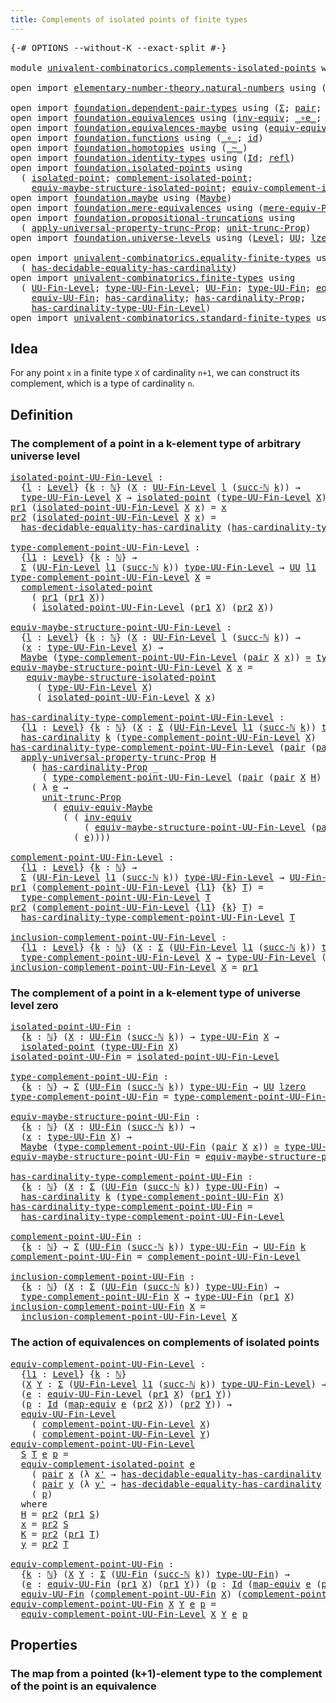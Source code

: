 ```yaml
---
title: Complements of isolated points of finite types
---
```


<pre class="Agda"><a id="72" class="Symbol">{-#</a> <a id="76" class="Keyword">OPTIONS</a> <a id="84" class="Pragma">--without-K</a> <a id="96" class="Pragma">--exact-split</a> <a id="110" class="Symbol">#-}</a>

<a id="115" class="Keyword">module</a> <a id="122" href="univalent-combinatorics.complements-isolated-points.html" class="Module">univalent-combinatorics.complements-isolated-points</a> <a id="174" class="Keyword">where</a>

<a id="181" class="Keyword">open</a> <a id="186" class="Keyword">import</a> <a id="193" href="elementary-number-theory.natural-numbers.html" class="Module">elementary-number-theory.natural-numbers</a> <a id="234" class="Keyword">using</a> <a id="240" class="Symbol">(</a><a id="241" href="elementary-number-theory.natural-numbers.html#1458" class="Datatype">ℕ</a><a id="242" class="Symbol">;</a> <a id="244" href="elementary-number-theory.natural-numbers.html#1479" class="InductiveConstructor">zero-ℕ</a><a id="250" class="Symbol">;</a> <a id="252" href="elementary-number-theory.natural-numbers.html#1492" class="InductiveConstructor">succ-ℕ</a><a id="258" class="Symbol">)</a>

<a id="261" class="Keyword">open</a> <a id="266" class="Keyword">import</a> <a id="273" href="foundation.dependent-pair-types.html" class="Module">foundation.dependent-pair-types</a> <a id="305" class="Keyword">using</a> <a id="311" class="Symbol">(</a><a id="312" href="foundation-core.dependent-pair-types.html#515" class="Record">Σ</a><a id="313" class="Symbol">;</a> <a id="315" href="foundation-core.dependent-pair-types.html#588" class="InductiveConstructor">pair</a><a id="319" class="Symbol">;</a> <a id="321" href="foundation-core.dependent-pair-types.html#605" class="Field">pr1</a><a id="324" class="Symbol">;</a> <a id="326" href="foundation-core.dependent-pair-types.html#617" class="Field">pr2</a><a id="329" class="Symbol">)</a>
<a id="331" class="Keyword">open</a> <a id="336" class="Keyword">import</a> <a id="343" href="foundation.equivalences.html" class="Module">foundation.equivalences</a> <a id="367" class="Keyword">using</a> <a id="373" class="Symbol">(</a><a id="374" href="foundation-core.equivalences.html#5721" class="Function">inv-equiv</a><a id="383" class="Symbol">;</a> <a id="385" href="foundation-core.equivalences.html#7869" class="Function Operator">_∘e_</a><a id="389" class="Symbol">;</a> <a id="391" href="foundation-core.equivalences.html#1621" class="Function Operator">_≃_</a><a id="394" class="Symbol">;</a> <a id="396" href="foundation-core.equivalences.html#1821" class="Function">map-equiv</a><a id="405" class="Symbol">)</a>
<a id="407" class="Keyword">open</a> <a id="412" class="Keyword">import</a> <a id="419" href="foundation.equivalences-maybe.html" class="Module">foundation.equivalences-maybe</a> <a id="449" class="Keyword">using</a> <a id="455" class="Symbol">(</a><a id="456" href="foundation.equivalences-maybe.html#15463" class="Function">equiv-equiv-Maybe</a><a id="473" class="Symbol">)</a>
<a id="475" class="Keyword">open</a> <a id="480" class="Keyword">import</a> <a id="487" href="foundation.functions.html" class="Module">foundation.functions</a> <a id="508" class="Keyword">using</a> <a id="514" class="Symbol">(</a><a id="515" href="foundation-core.functions.html#420" class="Function Operator">_∘_</a><a id="518" class="Symbol">;</a> <a id="520" href="foundation-core.functions.html#322" class="Function">id</a><a id="522" class="Symbol">)</a>
<a id="524" class="Keyword">open</a> <a id="529" class="Keyword">import</a> <a id="536" href="foundation.homotopies.html" class="Module">foundation.homotopies</a> <a id="558" class="Keyword">using</a> <a id="564" class="Symbol">(</a><a id="565" href="foundation-core.homotopies.html#627" class="Function Operator">_~_</a><a id="568" class="Symbol">)</a>
<a id="570" class="Keyword">open</a> <a id="575" class="Keyword">import</a> <a id="582" href="foundation.identity-types.html" class="Module">foundation.identity-types</a> <a id="608" class="Keyword">using</a> <a id="614" class="Symbol">(</a><a id="615" href="foundation-core.identity-types.html#1767" class="Datatype">Id</a><a id="617" class="Symbol">;</a> <a id="619" href="foundation-core.identity-types.html#1820" class="InductiveConstructor">refl</a><a id="623" class="Symbol">)</a>
<a id="625" class="Keyword">open</a> <a id="630" class="Keyword">import</a> <a id="637" href="foundation.isolated-points.html" class="Module">foundation.isolated-points</a> <a id="664" class="Keyword">using</a>
  <a id="672" class="Symbol">(</a> <a id="674" href="foundation.isolated-points.html#2337" class="Function">isolated-point</a><a id="688" class="Symbol">;</a> <a id="690" href="foundation.isolated-points.html#2473" class="Function">complement-isolated-point</a><a id="715" class="Symbol">;</a>
    <a id="721" href="foundation.isolated-points.html#11456" class="Function">equiv-maybe-structure-isolated-point</a><a id="757" class="Symbol">;</a> <a id="759" href="foundation.isolated-points.html#11989" class="Function">equiv-complement-isolated-point</a><a id="790" class="Symbol">)</a>
<a id="792" class="Keyword">open</a> <a id="797" class="Keyword">import</a> <a id="804" href="foundation.maybe.html" class="Module">foundation.maybe</a> <a id="821" class="Keyword">using</a> <a id="827" class="Symbol">(</a><a id="828" href="foundation.maybe.html#1463" class="Function">Maybe</a><a id="833" class="Symbol">)</a>
<a id="835" class="Keyword">open</a> <a id="840" class="Keyword">import</a> <a id="847" href="foundation.mere-equivalences.html" class="Module">foundation.mere-equivalences</a> <a id="876" class="Keyword">using</a> <a id="882" class="Symbol">(</a><a id="883" href="foundation.mere-equivalences.html#1301" class="Function">mere-equiv-Prop</a><a id="898" class="Symbol">)</a>
<a id="900" class="Keyword">open</a> <a id="905" class="Keyword">import</a> <a id="912" href="foundation.propositional-truncations.html" class="Module">foundation.propositional-truncations</a> <a id="949" class="Keyword">using</a>
  <a id="957" class="Symbol">(</a> <a id="959" href="foundation.propositional-truncations.html#5611" class="Function">apply-universal-property-trunc-Prop</a><a id="994" class="Symbol">;</a> <a id="996" href="foundation.propositional-truncations.html#2132" class="Function">unit-trunc-Prop</a><a id="1011" class="Symbol">)</a>
<a id="1013" class="Keyword">open</a> <a id="1018" class="Keyword">import</a> <a id="1025" href="foundation.universe-levels.html" class="Module">foundation.universe-levels</a> <a id="1052" class="Keyword">using</a> <a id="1058" class="Symbol">(</a><a id="1059" href="Agda.Primitive.html#597" class="Postulate">Level</a><a id="1064" class="Symbol">;</a> <a id="1066" href="foundation-core.universe-levels.html#235" class="Primitive">UU</a><a id="1068" class="Symbol">;</a> <a id="1070" href="Agda.Primitive.html#764" class="Primitive">lzero</a><a id="1075" class="Symbol">)</a>

<a id="1078" class="Keyword">open</a> <a id="1083" class="Keyword">import</a> <a id="1090" href="univalent-combinatorics.equality-finite-types.html" class="Module">univalent-combinatorics.equality-finite-types</a> <a id="1136" class="Keyword">using</a>
  <a id="1144" class="Symbol">(</a> <a id="1146" href="univalent-combinatorics.equality-finite-types.html#2901" class="Function">has-decidable-equality-has-cardinality</a><a id="1184" class="Symbol">)</a>
<a id="1186" class="Keyword">open</a> <a id="1191" class="Keyword">import</a> <a id="1198" href="univalent-combinatorics.finite-types.html" class="Module">univalent-combinatorics.finite-types</a> <a id="1235" class="Keyword">using</a>
  <a id="1243" class="Symbol">(</a> <a id="1245" href="univalent-combinatorics.finite-types.html#5149" class="Function">UU-Fin-Level</a><a id="1257" class="Symbol">;</a> <a id="1259" href="univalent-combinatorics.finite-types.html#5244" class="Function">type-UU-Fin-Level</a><a id="1276" class="Symbol">;</a> <a id="1278" href="univalent-combinatorics.finite-types.html#5610" class="Function">UU-Fin</a><a id="1284" class="Symbol">;</a> <a id="1286" href="univalent-combinatorics.finite-types.html#5672" class="Function">type-UU-Fin</a><a id="1297" class="Symbol">;</a> <a id="1299" href="univalent-combinatorics.finite-types.html#19931" class="Function">equiv-UU-Fin-Level</a><a id="1317" class="Symbol">;</a>
    <a id="1323" href="univalent-combinatorics.finite-types.html#21373" class="Function">equiv-UU-Fin</a><a id="1335" class="Symbol">;</a> <a id="1337" href="univalent-combinatorics.finite-types.html#4972" class="Function">has-cardinality</a><a id="1352" class="Symbol">;</a> <a id="1354" href="univalent-combinatorics.finite-types.html#4858" class="Function">has-cardinality-Prop</a><a id="1374" class="Symbol">;</a>
    <a id="1380" href="univalent-combinatorics.finite-types.html#5350" class="Function">has-cardinality-type-UU-Fin-Level</a><a id="1413" class="Symbol">)</a>
<a id="1415" class="Keyword">open</a> <a id="1420" class="Keyword">import</a> <a id="1427" href="univalent-combinatorics.standard-finite-types.html" class="Module">univalent-combinatorics.standard-finite-types</a> <a id="1473" class="Keyword">using</a> <a id="1479" class="Symbol">(</a><a id="1480" href="univalent-combinatorics.standard-finite-types.html#2149" class="Function">Fin</a><a id="1483" class="Symbol">)</a>
</pre>
## Idea

For any point `x` in a finite type `X` of cardinality `n+1`, we can construct its complement, which is a type of cardinality `n`.

## Definition

### The complement of a point in a k-element type of arbitrary universe level

<pre class="Agda"><a id="isolated-point-UU-Fin-Level"></a><a id="1732" href="univalent-combinatorics.complements-isolated-points.html#1732" class="Function">isolated-point-UU-Fin-Level</a> <a id="1760" class="Symbol">:</a>
  <a id="1764" class="Symbol">{</a><a id="1765" href="univalent-combinatorics.complements-isolated-points.html#1765" class="Bound">l</a> <a id="1767" class="Symbol">:</a> <a id="1769" href="Agda.Primitive.html#597" class="Postulate">Level</a><a id="1774" class="Symbol">}</a> <a id="1776" class="Symbol">{</a><a id="1777" href="univalent-combinatorics.complements-isolated-points.html#1777" class="Bound">k</a> <a id="1779" class="Symbol">:</a> <a id="1781" href="elementary-number-theory.natural-numbers.html#1458" class="Datatype">ℕ</a><a id="1782" class="Symbol">}</a> <a id="1784" class="Symbol">(</a><a id="1785" href="univalent-combinatorics.complements-isolated-points.html#1785" class="Bound">X</a> <a id="1787" class="Symbol">:</a> <a id="1789" href="univalent-combinatorics.finite-types.html#5149" class="Function">UU-Fin-Level</a> <a id="1802" href="univalent-combinatorics.complements-isolated-points.html#1765" class="Bound">l</a> <a id="1804" class="Symbol">(</a><a id="1805" href="elementary-number-theory.natural-numbers.html#1492" class="InductiveConstructor">succ-ℕ</a> <a id="1812" href="univalent-combinatorics.complements-isolated-points.html#1777" class="Bound">k</a><a id="1813" class="Symbol">))</a> <a id="1816" class="Symbol">→</a>
  <a id="1820" href="univalent-combinatorics.finite-types.html#5244" class="Function">type-UU-Fin-Level</a> <a id="1838" href="univalent-combinatorics.complements-isolated-points.html#1785" class="Bound">X</a> <a id="1840" class="Symbol">→</a> <a id="1842" href="foundation.isolated-points.html#2337" class="Function">isolated-point</a> <a id="1857" class="Symbol">(</a><a id="1858" href="univalent-combinatorics.finite-types.html#5244" class="Function">type-UU-Fin-Level</a> <a id="1876" href="univalent-combinatorics.complements-isolated-points.html#1785" class="Bound">X</a><a id="1877" class="Symbol">)</a>
<a id="1879" href="foundation-core.dependent-pair-types.html#605" class="Field">pr1</a> <a id="1883" class="Symbol">(</a><a id="1884" href="univalent-combinatorics.complements-isolated-points.html#1732" class="Function">isolated-point-UU-Fin-Level</a> <a id="1912" href="univalent-combinatorics.complements-isolated-points.html#1912" class="Bound">X</a> <a id="1914" href="univalent-combinatorics.complements-isolated-points.html#1914" class="Bound">x</a><a id="1915" class="Symbol">)</a> <a id="1917" class="Symbol">=</a> <a id="1919" href="univalent-combinatorics.complements-isolated-points.html#1914" class="Bound">x</a>
<a id="1921" href="foundation-core.dependent-pair-types.html#617" class="Field">pr2</a> <a id="1925" class="Symbol">(</a><a id="1926" href="univalent-combinatorics.complements-isolated-points.html#1732" class="Function">isolated-point-UU-Fin-Level</a> <a id="1954" href="univalent-combinatorics.complements-isolated-points.html#1954" class="Bound">X</a> <a id="1956" href="univalent-combinatorics.complements-isolated-points.html#1956" class="Bound">x</a><a id="1957" class="Symbol">)</a> <a id="1959" class="Symbol">=</a>
  <a id="1963" href="univalent-combinatorics.equality-finite-types.html#2901" class="Function">has-decidable-equality-has-cardinality</a> <a id="2002" class="Symbol">(</a><a id="2003" href="univalent-combinatorics.finite-types.html#5350" class="Function">has-cardinality-type-UU-Fin-Level</a> <a id="2037" href="univalent-combinatorics.complements-isolated-points.html#1954" class="Bound">X</a><a id="2038" class="Symbol">)</a> <a id="2040" href="univalent-combinatorics.complements-isolated-points.html#1956" class="Bound">x</a>

<a id="type-complement-point-UU-Fin-Level"></a><a id="2043" href="univalent-combinatorics.complements-isolated-points.html#2043" class="Function">type-complement-point-UU-Fin-Level</a> <a id="2078" class="Symbol">:</a>
  <a id="2082" class="Symbol">{</a><a id="2083" href="univalent-combinatorics.complements-isolated-points.html#2083" class="Bound">l1</a> <a id="2086" class="Symbol">:</a> <a id="2088" href="Agda.Primitive.html#597" class="Postulate">Level</a><a id="2093" class="Symbol">}</a> <a id="2095" class="Symbol">{</a><a id="2096" href="univalent-combinatorics.complements-isolated-points.html#2096" class="Bound">k</a> <a id="2098" class="Symbol">:</a> <a id="2100" href="elementary-number-theory.natural-numbers.html#1458" class="Datatype">ℕ</a><a id="2101" class="Symbol">}</a> <a id="2103" class="Symbol">→</a>
  <a id="2107" href="foundation-core.dependent-pair-types.html#515" class="Record">Σ</a> <a id="2109" class="Symbol">(</a><a id="2110" href="univalent-combinatorics.finite-types.html#5149" class="Function">UU-Fin-Level</a> <a id="2123" href="univalent-combinatorics.complements-isolated-points.html#2083" class="Bound">l1</a> <a id="2126" class="Symbol">(</a><a id="2127" href="elementary-number-theory.natural-numbers.html#1492" class="InductiveConstructor">succ-ℕ</a> <a id="2134" href="univalent-combinatorics.complements-isolated-points.html#2096" class="Bound">k</a><a id="2135" class="Symbol">))</a> <a id="2138" href="univalent-combinatorics.finite-types.html#5244" class="Function">type-UU-Fin-Level</a> <a id="2156" class="Symbol">→</a> <a id="2158" href="foundation-core.universe-levels.html#235" class="Primitive">UU</a> <a id="2161" href="univalent-combinatorics.complements-isolated-points.html#2083" class="Bound">l1</a>
<a id="2164" href="univalent-combinatorics.complements-isolated-points.html#2043" class="Function">type-complement-point-UU-Fin-Level</a> <a id="2199" href="univalent-combinatorics.complements-isolated-points.html#2199" class="Bound">X</a> <a id="2201" class="Symbol">=</a>
  <a id="2205" href="foundation.isolated-points.html#2473" class="Function">complement-isolated-point</a>
    <a id="2235" class="Symbol">(</a> <a id="2237" href="foundation-core.dependent-pair-types.html#605" class="Field">pr1</a> <a id="2241" class="Symbol">(</a><a id="2242" href="foundation-core.dependent-pair-types.html#605" class="Field">pr1</a> <a id="2246" href="univalent-combinatorics.complements-isolated-points.html#2199" class="Bound">X</a><a id="2247" class="Symbol">))</a>
    <a id="2254" class="Symbol">(</a> <a id="2256" href="univalent-combinatorics.complements-isolated-points.html#1732" class="Function">isolated-point-UU-Fin-Level</a> <a id="2284" class="Symbol">(</a><a id="2285" href="foundation-core.dependent-pair-types.html#605" class="Field">pr1</a> <a id="2289" href="univalent-combinatorics.complements-isolated-points.html#2199" class="Bound">X</a><a id="2290" class="Symbol">)</a> <a id="2292" class="Symbol">(</a><a id="2293" href="foundation-core.dependent-pair-types.html#617" class="Field">pr2</a> <a id="2297" href="univalent-combinatorics.complements-isolated-points.html#2199" class="Bound">X</a><a id="2298" class="Symbol">))</a>

<a id="equiv-maybe-structure-point-UU-Fin-Level"></a><a id="2302" href="univalent-combinatorics.complements-isolated-points.html#2302" class="Function">equiv-maybe-structure-point-UU-Fin-Level</a> <a id="2343" class="Symbol">:</a>
  <a id="2347" class="Symbol">{</a><a id="2348" href="univalent-combinatorics.complements-isolated-points.html#2348" class="Bound">l</a> <a id="2350" class="Symbol">:</a> <a id="2352" href="Agda.Primitive.html#597" class="Postulate">Level</a><a id="2357" class="Symbol">}</a> <a id="2359" class="Symbol">{</a><a id="2360" href="univalent-combinatorics.complements-isolated-points.html#2360" class="Bound">k</a> <a id="2362" class="Symbol">:</a> <a id="2364" href="elementary-number-theory.natural-numbers.html#1458" class="Datatype">ℕ</a><a id="2365" class="Symbol">}</a> <a id="2367" class="Symbol">(</a><a id="2368" href="univalent-combinatorics.complements-isolated-points.html#2368" class="Bound">X</a> <a id="2370" class="Symbol">:</a> <a id="2372" href="univalent-combinatorics.finite-types.html#5149" class="Function">UU-Fin-Level</a> <a id="2385" href="univalent-combinatorics.complements-isolated-points.html#2348" class="Bound">l</a> <a id="2387" class="Symbol">(</a><a id="2388" href="elementary-number-theory.natural-numbers.html#1492" class="InductiveConstructor">succ-ℕ</a> <a id="2395" href="univalent-combinatorics.complements-isolated-points.html#2360" class="Bound">k</a><a id="2396" class="Symbol">))</a> <a id="2399" class="Symbol">→</a>
  <a id="2403" class="Symbol">(</a><a id="2404" href="univalent-combinatorics.complements-isolated-points.html#2404" class="Bound">x</a> <a id="2406" class="Symbol">:</a> <a id="2408" href="univalent-combinatorics.finite-types.html#5244" class="Function">type-UU-Fin-Level</a> <a id="2426" href="univalent-combinatorics.complements-isolated-points.html#2368" class="Bound">X</a><a id="2427" class="Symbol">)</a> <a id="2429" class="Symbol">→</a>
  <a id="2433" href="foundation.maybe.html#1463" class="Function">Maybe</a> <a id="2439" class="Symbol">(</a><a id="2440" href="univalent-combinatorics.complements-isolated-points.html#2043" class="Function">type-complement-point-UU-Fin-Level</a> <a id="2475" class="Symbol">(</a><a id="2476" href="foundation-core.dependent-pair-types.html#588" class="InductiveConstructor">pair</a> <a id="2481" href="univalent-combinatorics.complements-isolated-points.html#2368" class="Bound">X</a> <a id="2483" href="univalent-combinatorics.complements-isolated-points.html#2404" class="Bound">x</a><a id="2484" class="Symbol">))</a> <a id="2487" href="foundation-core.equivalences.html#1621" class="Function Operator">≃</a> <a id="2489" href="univalent-combinatorics.finite-types.html#5244" class="Function">type-UU-Fin-Level</a> <a id="2507" href="univalent-combinatorics.complements-isolated-points.html#2368" class="Bound">X</a>
<a id="2509" href="univalent-combinatorics.complements-isolated-points.html#2302" class="Function">equiv-maybe-structure-point-UU-Fin-Level</a> <a id="2550" href="univalent-combinatorics.complements-isolated-points.html#2550" class="Bound">X</a> <a id="2552" href="univalent-combinatorics.complements-isolated-points.html#2552" class="Bound">x</a> <a id="2554" class="Symbol">=</a>
   <a id="2559" href="foundation.isolated-points.html#11456" class="Function">equiv-maybe-structure-isolated-point</a>
     <a id="2601" class="Symbol">(</a> <a id="2603" href="univalent-combinatorics.finite-types.html#5244" class="Function">type-UU-Fin-Level</a> <a id="2621" href="univalent-combinatorics.complements-isolated-points.html#2550" class="Bound">X</a><a id="2622" class="Symbol">)</a>
     <a id="2629" class="Symbol">(</a> <a id="2631" href="univalent-combinatorics.complements-isolated-points.html#1732" class="Function">isolated-point-UU-Fin-Level</a> <a id="2659" href="univalent-combinatorics.complements-isolated-points.html#2550" class="Bound">X</a> <a id="2661" href="univalent-combinatorics.complements-isolated-points.html#2552" class="Bound">x</a><a id="2662" class="Symbol">)</a>

<a id="has-cardinality-type-complement-point-UU-Fin-Level"></a><a id="2665" href="univalent-combinatorics.complements-isolated-points.html#2665" class="Function">has-cardinality-type-complement-point-UU-Fin-Level</a> <a id="2716" class="Symbol">:</a>
  <a id="2720" class="Symbol">{</a><a id="2721" href="univalent-combinatorics.complements-isolated-points.html#2721" class="Bound">l1</a> <a id="2724" class="Symbol">:</a> <a id="2726" href="Agda.Primitive.html#597" class="Postulate">Level</a><a id="2731" class="Symbol">}</a> <a id="2733" class="Symbol">{</a><a id="2734" href="univalent-combinatorics.complements-isolated-points.html#2734" class="Bound">k</a> <a id="2736" class="Symbol">:</a> <a id="2738" href="elementary-number-theory.natural-numbers.html#1458" class="Datatype">ℕ</a><a id="2739" class="Symbol">}</a> <a id="2741" class="Symbol">(</a><a id="2742" href="univalent-combinatorics.complements-isolated-points.html#2742" class="Bound">X</a> <a id="2744" class="Symbol">:</a> <a id="2746" href="foundation-core.dependent-pair-types.html#515" class="Record">Σ</a> <a id="2748" class="Symbol">(</a><a id="2749" href="univalent-combinatorics.finite-types.html#5149" class="Function">UU-Fin-Level</a> <a id="2762" href="univalent-combinatorics.complements-isolated-points.html#2721" class="Bound">l1</a> <a id="2765" class="Symbol">(</a><a id="2766" href="elementary-number-theory.natural-numbers.html#1492" class="InductiveConstructor">succ-ℕ</a> <a id="2773" href="univalent-combinatorics.complements-isolated-points.html#2734" class="Bound">k</a><a id="2774" class="Symbol">))</a> <a id="2777" href="univalent-combinatorics.finite-types.html#5244" class="Function">type-UU-Fin-Level</a><a id="2794" class="Symbol">)</a> <a id="2796" class="Symbol">→</a>
  <a id="2800" href="univalent-combinatorics.finite-types.html#4972" class="Function">has-cardinality</a> <a id="2816" href="univalent-combinatorics.complements-isolated-points.html#2734" class="Bound">k</a> <a id="2818" class="Symbol">(</a><a id="2819" href="univalent-combinatorics.complements-isolated-points.html#2043" class="Function">type-complement-point-UU-Fin-Level</a> <a id="2854" href="univalent-combinatorics.complements-isolated-points.html#2742" class="Bound">X</a><a id="2855" class="Symbol">)</a>
<a id="2857" href="univalent-combinatorics.complements-isolated-points.html#2665" class="Function">has-cardinality-type-complement-point-UU-Fin-Level</a> <a id="2908" class="Symbol">(</a><a id="2909" href="foundation-core.dependent-pair-types.html#588" class="InductiveConstructor">pair</a> <a id="2914" class="Symbol">(</a><a id="2915" href="foundation-core.dependent-pair-types.html#588" class="InductiveConstructor">pair</a> <a id="2920" href="univalent-combinatorics.complements-isolated-points.html#2920" class="Bound">X</a> <a id="2922" href="univalent-combinatorics.complements-isolated-points.html#2922" class="Bound">H</a><a id="2923" class="Symbol">)</a> <a id="2925" href="univalent-combinatorics.complements-isolated-points.html#2925" class="Bound">x</a><a id="2926" class="Symbol">)</a> <a id="2928" class="Symbol">=</a>
  <a id="2932" href="foundation.propositional-truncations.html#5611" class="Function">apply-universal-property-trunc-Prop</a> <a id="2968" href="univalent-combinatorics.complements-isolated-points.html#2922" class="Bound">H</a>
    <a id="2974" class="Symbol">(</a> <a id="2976" href="univalent-combinatorics.finite-types.html#4858" class="Function">has-cardinality-Prop</a> <a id="2997" class="Symbol">_</a>
      <a id="3005" class="Symbol">(</a> <a id="3007" href="univalent-combinatorics.complements-isolated-points.html#2043" class="Function">type-complement-point-UU-Fin-Level</a> <a id="3042" class="Symbol">(</a><a id="3043" href="foundation-core.dependent-pair-types.html#588" class="InductiveConstructor">pair</a> <a id="3048" class="Symbol">(</a><a id="3049" href="foundation-core.dependent-pair-types.html#588" class="InductiveConstructor">pair</a> <a id="3054" href="univalent-combinatorics.complements-isolated-points.html#2920" class="Bound">X</a> <a id="3056" href="univalent-combinatorics.complements-isolated-points.html#2922" class="Bound">H</a><a id="3057" class="Symbol">)</a> <a id="3059" href="univalent-combinatorics.complements-isolated-points.html#2925" class="Bound">x</a><a id="3060" class="Symbol">)))</a>
    <a id="3068" class="Symbol">(</a> <a id="3070" class="Symbol">λ</a> <a id="3072" href="univalent-combinatorics.complements-isolated-points.html#3072" class="Bound">e</a> <a id="3074" class="Symbol">→</a>
      <a id="3082" href="foundation.propositional-truncations.html#2132" class="Function">unit-trunc-Prop</a>
        <a id="3106" class="Symbol">(</a> <a id="3108" href="foundation.equivalences-maybe.html#15463" class="Function">equiv-equiv-Maybe</a>
          <a id="3136" class="Symbol">(</a> <a id="3138" class="Symbol">(</a> <a id="3140" href="foundation-core.equivalences.html#5721" class="Function">inv-equiv</a>
              <a id="3164" class="Symbol">(</a> <a id="3166" href="univalent-combinatorics.complements-isolated-points.html#2302" class="Function">equiv-maybe-structure-point-UU-Fin-Level</a> <a id="3207" class="Symbol">(</a><a id="3208" href="foundation-core.dependent-pair-types.html#588" class="InductiveConstructor">pair</a> <a id="3213" href="univalent-combinatorics.complements-isolated-points.html#2920" class="Bound">X</a> <a id="3215" href="univalent-combinatorics.complements-isolated-points.html#2922" class="Bound">H</a><a id="3216" class="Symbol">)</a> <a id="3218" href="univalent-combinatorics.complements-isolated-points.html#2925" class="Bound">x</a><a id="3219" class="Symbol">))</a> <a id="3222" href="foundation-core.equivalences.html#7869" class="Function Operator">∘e</a>
            <a id="3237" class="Symbol">(</a> <a id="3239" href="univalent-combinatorics.complements-isolated-points.html#3072" class="Bound">e</a><a id="3240" class="Symbol">))))</a>
  
<a id="complement-point-UU-Fin-Level"></a><a id="3248" href="univalent-combinatorics.complements-isolated-points.html#3248" class="Function">complement-point-UU-Fin-Level</a> <a id="3278" class="Symbol">:</a>
  <a id="3282" class="Symbol">{</a><a id="3283" href="univalent-combinatorics.complements-isolated-points.html#3283" class="Bound">l1</a> <a id="3286" class="Symbol">:</a> <a id="3288" href="Agda.Primitive.html#597" class="Postulate">Level</a><a id="3293" class="Symbol">}</a> <a id="3295" class="Symbol">{</a><a id="3296" href="univalent-combinatorics.complements-isolated-points.html#3296" class="Bound">k</a> <a id="3298" class="Symbol">:</a> <a id="3300" href="elementary-number-theory.natural-numbers.html#1458" class="Datatype">ℕ</a><a id="3301" class="Symbol">}</a> <a id="3303" class="Symbol">→</a>
  <a id="3307" href="foundation-core.dependent-pair-types.html#515" class="Record">Σ</a> <a id="3309" class="Symbol">(</a><a id="3310" href="univalent-combinatorics.finite-types.html#5149" class="Function">UU-Fin-Level</a> <a id="3323" href="univalent-combinatorics.complements-isolated-points.html#3283" class="Bound">l1</a> <a id="3326" class="Symbol">(</a><a id="3327" href="elementary-number-theory.natural-numbers.html#1492" class="InductiveConstructor">succ-ℕ</a> <a id="3334" href="univalent-combinatorics.complements-isolated-points.html#3296" class="Bound">k</a><a id="3335" class="Symbol">))</a> <a id="3338" href="univalent-combinatorics.finite-types.html#5244" class="Function">type-UU-Fin-Level</a> <a id="3356" class="Symbol">→</a> <a id="3358" href="univalent-combinatorics.finite-types.html#5149" class="Function">UU-Fin-Level</a> <a id="3371" href="univalent-combinatorics.complements-isolated-points.html#3283" class="Bound">l1</a> <a id="3374" href="univalent-combinatorics.complements-isolated-points.html#3296" class="Bound">k</a>
<a id="3376" href="foundation-core.dependent-pair-types.html#605" class="Field">pr1</a> <a id="3380" class="Symbol">(</a><a id="3381" href="univalent-combinatorics.complements-isolated-points.html#3248" class="Function">complement-point-UU-Fin-Level</a> <a id="3411" class="Symbol">{</a><a id="3412" href="univalent-combinatorics.complements-isolated-points.html#3412" class="Bound">l1</a><a id="3414" class="Symbol">}</a> <a id="3416" class="Symbol">{</a><a id="3417" href="univalent-combinatorics.complements-isolated-points.html#3417" class="Bound">k</a><a id="3418" class="Symbol">}</a> <a id="3420" href="univalent-combinatorics.complements-isolated-points.html#3420" class="Bound">T</a><a id="3421" class="Symbol">)</a> <a id="3423" class="Symbol">=</a>
  <a id="3427" href="univalent-combinatorics.complements-isolated-points.html#2043" class="Function">type-complement-point-UU-Fin-Level</a> <a id="3462" href="univalent-combinatorics.complements-isolated-points.html#3420" class="Bound">T</a>
<a id="3464" href="foundation-core.dependent-pair-types.html#617" class="Field">pr2</a> <a id="3468" class="Symbol">(</a><a id="3469" href="univalent-combinatorics.complements-isolated-points.html#3248" class="Function">complement-point-UU-Fin-Level</a> <a id="3499" class="Symbol">{</a><a id="3500" href="univalent-combinatorics.complements-isolated-points.html#3500" class="Bound">l1</a><a id="3502" class="Symbol">}</a> <a id="3504" class="Symbol">{</a><a id="3505" href="univalent-combinatorics.complements-isolated-points.html#3505" class="Bound">k</a><a id="3506" class="Symbol">}</a> <a id="3508" href="univalent-combinatorics.complements-isolated-points.html#3508" class="Bound">T</a><a id="3509" class="Symbol">)</a> <a id="3511" class="Symbol">=</a>
  <a id="3515" href="univalent-combinatorics.complements-isolated-points.html#2665" class="Function">has-cardinality-type-complement-point-UU-Fin-Level</a> <a id="3566" href="univalent-combinatorics.complements-isolated-points.html#3508" class="Bound">T</a>

<a id="inclusion-complement-point-UU-Fin-Level"></a><a id="3569" href="univalent-combinatorics.complements-isolated-points.html#3569" class="Function">inclusion-complement-point-UU-Fin-Level</a> <a id="3609" class="Symbol">:</a>
  <a id="3613" class="Symbol">{</a><a id="3614" href="univalent-combinatorics.complements-isolated-points.html#3614" class="Bound">l1</a> <a id="3617" class="Symbol">:</a> <a id="3619" href="Agda.Primitive.html#597" class="Postulate">Level</a><a id="3624" class="Symbol">}</a> <a id="3626" class="Symbol">{</a><a id="3627" href="univalent-combinatorics.complements-isolated-points.html#3627" class="Bound">k</a> <a id="3629" class="Symbol">:</a> <a id="3631" href="elementary-number-theory.natural-numbers.html#1458" class="Datatype">ℕ</a><a id="3632" class="Symbol">}</a> <a id="3634" class="Symbol">(</a><a id="3635" href="univalent-combinatorics.complements-isolated-points.html#3635" class="Bound">X</a> <a id="3637" class="Symbol">:</a> <a id="3639" href="foundation-core.dependent-pair-types.html#515" class="Record">Σ</a> <a id="3641" class="Symbol">(</a><a id="3642" href="univalent-combinatorics.finite-types.html#5149" class="Function">UU-Fin-Level</a> <a id="3655" href="univalent-combinatorics.complements-isolated-points.html#3614" class="Bound">l1</a> <a id="3658" class="Symbol">(</a><a id="3659" href="elementary-number-theory.natural-numbers.html#1492" class="InductiveConstructor">succ-ℕ</a> <a id="3666" href="univalent-combinatorics.complements-isolated-points.html#3627" class="Bound">k</a><a id="3667" class="Symbol">))</a> <a id="3670" href="univalent-combinatorics.finite-types.html#5244" class="Function">type-UU-Fin-Level</a><a id="3687" class="Symbol">)</a> <a id="3689" class="Symbol">→</a>
  <a id="3693" href="univalent-combinatorics.complements-isolated-points.html#2043" class="Function">type-complement-point-UU-Fin-Level</a> <a id="3728" href="univalent-combinatorics.complements-isolated-points.html#3635" class="Bound">X</a> <a id="3730" class="Symbol">→</a> <a id="3732" href="univalent-combinatorics.finite-types.html#5244" class="Function">type-UU-Fin-Level</a> <a id="3750" class="Symbol">(</a><a id="3751" href="foundation-core.dependent-pair-types.html#605" class="Field">pr1</a> <a id="3755" href="univalent-combinatorics.complements-isolated-points.html#3635" class="Bound">X</a><a id="3756" class="Symbol">)</a>
<a id="3758" href="univalent-combinatorics.complements-isolated-points.html#3569" class="Function">inclusion-complement-point-UU-Fin-Level</a> <a id="3798" href="univalent-combinatorics.complements-isolated-points.html#3798" class="Bound">X</a> <a id="3800" class="Symbol">=</a> <a id="3802" href="foundation-core.dependent-pair-types.html#605" class="Field">pr1</a>
</pre>
### The complement of a point in a k-element type of universe level zero

<pre class="Agda"><a id="isolated-point-UU-Fin"></a><a id="3893" href="univalent-combinatorics.complements-isolated-points.html#3893" class="Function">isolated-point-UU-Fin</a> <a id="3915" class="Symbol">:</a>
  <a id="3919" class="Symbol">{</a><a id="3920" href="univalent-combinatorics.complements-isolated-points.html#3920" class="Bound">k</a> <a id="3922" class="Symbol">:</a> <a id="3924" href="elementary-number-theory.natural-numbers.html#1458" class="Datatype">ℕ</a><a id="3925" class="Symbol">}</a> <a id="3927" class="Symbol">(</a><a id="3928" href="univalent-combinatorics.complements-isolated-points.html#3928" class="Bound">X</a> <a id="3930" class="Symbol">:</a> <a id="3932" href="univalent-combinatorics.finite-types.html#5610" class="Function">UU-Fin</a> <a id="3939" class="Symbol">(</a><a id="3940" href="elementary-number-theory.natural-numbers.html#1492" class="InductiveConstructor">succ-ℕ</a> <a id="3947" href="univalent-combinatorics.complements-isolated-points.html#3920" class="Bound">k</a><a id="3948" class="Symbol">))</a> <a id="3951" class="Symbol">→</a> <a id="3953" href="univalent-combinatorics.finite-types.html#5672" class="Function">type-UU-Fin</a> <a id="3965" href="univalent-combinatorics.complements-isolated-points.html#3928" class="Bound">X</a> <a id="3967" class="Symbol">→</a>
  <a id="3971" href="foundation.isolated-points.html#2337" class="Function">isolated-point</a> <a id="3986" class="Symbol">(</a><a id="3987" href="univalent-combinatorics.finite-types.html#5672" class="Function">type-UU-Fin</a> <a id="3999" href="univalent-combinatorics.complements-isolated-points.html#3928" class="Bound">X</a><a id="4000" class="Symbol">)</a>
<a id="4002" href="univalent-combinatorics.complements-isolated-points.html#3893" class="Function">isolated-point-UU-Fin</a> <a id="4024" class="Symbol">=</a> <a id="4026" href="univalent-combinatorics.complements-isolated-points.html#1732" class="Function">isolated-point-UU-Fin-Level</a>

<a id="type-complement-point-UU-Fin"></a><a id="4055" href="univalent-combinatorics.complements-isolated-points.html#4055" class="Function">type-complement-point-UU-Fin</a> <a id="4084" class="Symbol">:</a>
  <a id="4088" class="Symbol">{</a><a id="4089" href="univalent-combinatorics.complements-isolated-points.html#4089" class="Bound">k</a> <a id="4091" class="Symbol">:</a> <a id="4093" href="elementary-number-theory.natural-numbers.html#1458" class="Datatype">ℕ</a><a id="4094" class="Symbol">}</a> <a id="4096" class="Symbol">→</a> <a id="4098" href="foundation-core.dependent-pair-types.html#515" class="Record">Σ</a> <a id="4100" class="Symbol">(</a><a id="4101" href="univalent-combinatorics.finite-types.html#5610" class="Function">UU-Fin</a> <a id="4108" class="Symbol">(</a><a id="4109" href="elementary-number-theory.natural-numbers.html#1492" class="InductiveConstructor">succ-ℕ</a> <a id="4116" href="univalent-combinatorics.complements-isolated-points.html#4089" class="Bound">k</a><a id="4117" class="Symbol">))</a> <a id="4120" href="univalent-combinatorics.finite-types.html#5672" class="Function">type-UU-Fin</a> <a id="4132" class="Symbol">→</a> <a id="4134" href="foundation-core.universe-levels.html#235" class="Primitive">UU</a> <a id="4137" href="Agda.Primitive.html#764" class="Primitive">lzero</a>
<a id="4143" href="univalent-combinatorics.complements-isolated-points.html#4055" class="Function">type-complement-point-UU-Fin</a> <a id="4172" class="Symbol">=</a> <a id="4174" href="univalent-combinatorics.complements-isolated-points.html#2043" class="Function">type-complement-point-UU-Fin-Level</a>

<a id="equiv-maybe-structure-point-UU-Fin"></a><a id="4210" href="univalent-combinatorics.complements-isolated-points.html#4210" class="Function">equiv-maybe-structure-point-UU-Fin</a> <a id="4245" class="Symbol">:</a>
  <a id="4249" class="Symbol">{</a><a id="4250" href="univalent-combinatorics.complements-isolated-points.html#4250" class="Bound">k</a> <a id="4252" class="Symbol">:</a> <a id="4254" href="elementary-number-theory.natural-numbers.html#1458" class="Datatype">ℕ</a><a id="4255" class="Symbol">}</a> <a id="4257" class="Symbol">(</a><a id="4258" href="univalent-combinatorics.complements-isolated-points.html#4258" class="Bound">X</a> <a id="4260" class="Symbol">:</a> <a id="4262" href="univalent-combinatorics.finite-types.html#5610" class="Function">UU-Fin</a> <a id="4269" class="Symbol">(</a><a id="4270" href="elementary-number-theory.natural-numbers.html#1492" class="InductiveConstructor">succ-ℕ</a> <a id="4277" href="univalent-combinatorics.complements-isolated-points.html#4250" class="Bound">k</a><a id="4278" class="Symbol">))</a> <a id="4281" class="Symbol">→</a>
  <a id="4285" class="Symbol">(</a><a id="4286" href="univalent-combinatorics.complements-isolated-points.html#4286" class="Bound">x</a> <a id="4288" class="Symbol">:</a> <a id="4290" href="univalent-combinatorics.finite-types.html#5672" class="Function">type-UU-Fin</a> <a id="4302" href="univalent-combinatorics.complements-isolated-points.html#4258" class="Bound">X</a><a id="4303" class="Symbol">)</a> <a id="4305" class="Symbol">→</a>
  <a id="4309" href="foundation.maybe.html#1463" class="Function">Maybe</a> <a id="4315" class="Symbol">(</a><a id="4316" href="univalent-combinatorics.complements-isolated-points.html#4055" class="Function">type-complement-point-UU-Fin</a> <a id="4345" class="Symbol">(</a><a id="4346" href="foundation-core.dependent-pair-types.html#588" class="InductiveConstructor">pair</a> <a id="4351" href="univalent-combinatorics.complements-isolated-points.html#4258" class="Bound">X</a> <a id="4353" href="univalent-combinatorics.complements-isolated-points.html#4286" class="Bound">x</a><a id="4354" class="Symbol">))</a> <a id="4357" href="foundation-core.equivalences.html#1621" class="Function Operator">≃</a> <a id="4359" href="univalent-combinatorics.finite-types.html#5672" class="Function">type-UU-Fin</a> <a id="4371" href="univalent-combinatorics.complements-isolated-points.html#4258" class="Bound">X</a>
<a id="4373" href="univalent-combinatorics.complements-isolated-points.html#4210" class="Function">equiv-maybe-structure-point-UU-Fin</a> <a id="4408" class="Symbol">=</a> <a id="4410" href="univalent-combinatorics.complements-isolated-points.html#2302" class="Function">equiv-maybe-structure-point-UU-Fin-Level</a>

<a id="has-cardinality-type-complement-point-UU-Fin"></a><a id="4452" href="univalent-combinatorics.complements-isolated-points.html#4452" class="Function">has-cardinality-type-complement-point-UU-Fin</a> <a id="4497" class="Symbol">:</a>
  <a id="4501" class="Symbol">{</a><a id="4502" href="univalent-combinatorics.complements-isolated-points.html#4502" class="Bound">k</a> <a id="4504" class="Symbol">:</a> <a id="4506" href="elementary-number-theory.natural-numbers.html#1458" class="Datatype">ℕ</a><a id="4507" class="Symbol">}</a> <a id="4509" class="Symbol">(</a><a id="4510" href="univalent-combinatorics.complements-isolated-points.html#4510" class="Bound">X</a> <a id="4512" class="Symbol">:</a> <a id="4514" href="foundation-core.dependent-pair-types.html#515" class="Record">Σ</a> <a id="4516" class="Symbol">(</a><a id="4517" href="univalent-combinatorics.finite-types.html#5610" class="Function">UU-Fin</a> <a id="4524" class="Symbol">(</a><a id="4525" href="elementary-number-theory.natural-numbers.html#1492" class="InductiveConstructor">succ-ℕ</a> <a id="4532" href="univalent-combinatorics.complements-isolated-points.html#4502" class="Bound">k</a><a id="4533" class="Symbol">))</a> <a id="4536" href="univalent-combinatorics.finite-types.html#5672" class="Function">type-UU-Fin</a><a id="4547" class="Symbol">)</a> <a id="4549" class="Symbol">→</a>
  <a id="4553" href="univalent-combinatorics.finite-types.html#4972" class="Function">has-cardinality</a> <a id="4569" href="univalent-combinatorics.complements-isolated-points.html#4502" class="Bound">k</a> <a id="4571" class="Symbol">(</a><a id="4572" href="univalent-combinatorics.complements-isolated-points.html#4055" class="Function">type-complement-point-UU-Fin</a> <a id="4601" href="univalent-combinatorics.complements-isolated-points.html#4510" class="Bound">X</a><a id="4602" class="Symbol">)</a>
<a id="4604" href="univalent-combinatorics.complements-isolated-points.html#4452" class="Function">has-cardinality-type-complement-point-UU-Fin</a> <a id="4649" class="Symbol">=</a>
  <a id="4653" href="univalent-combinatorics.complements-isolated-points.html#2665" class="Function">has-cardinality-type-complement-point-UU-Fin-Level</a>
            
<a id="complement-point-UU-Fin"></a><a id="4717" href="univalent-combinatorics.complements-isolated-points.html#4717" class="Function">complement-point-UU-Fin</a> <a id="4741" class="Symbol">:</a>
  <a id="4745" class="Symbol">{</a><a id="4746" href="univalent-combinatorics.complements-isolated-points.html#4746" class="Bound">k</a> <a id="4748" class="Symbol">:</a> <a id="4750" href="elementary-number-theory.natural-numbers.html#1458" class="Datatype">ℕ</a><a id="4751" class="Symbol">}</a> <a id="4753" class="Symbol">→</a> <a id="4755" href="foundation-core.dependent-pair-types.html#515" class="Record">Σ</a> <a id="4757" class="Symbol">(</a><a id="4758" href="univalent-combinatorics.finite-types.html#5610" class="Function">UU-Fin</a> <a id="4765" class="Symbol">(</a><a id="4766" href="elementary-number-theory.natural-numbers.html#1492" class="InductiveConstructor">succ-ℕ</a> <a id="4773" href="univalent-combinatorics.complements-isolated-points.html#4746" class="Bound">k</a><a id="4774" class="Symbol">))</a> <a id="4777" href="univalent-combinatorics.finite-types.html#5672" class="Function">type-UU-Fin</a> <a id="4789" class="Symbol">→</a> <a id="4791" href="univalent-combinatorics.finite-types.html#5610" class="Function">UU-Fin</a> <a id="4798" href="univalent-combinatorics.complements-isolated-points.html#4746" class="Bound">k</a>
<a id="4800" href="univalent-combinatorics.complements-isolated-points.html#4717" class="Function">complement-point-UU-Fin</a> <a id="4824" class="Symbol">=</a> <a id="4826" href="univalent-combinatorics.complements-isolated-points.html#3248" class="Function">complement-point-UU-Fin-Level</a>

<a id="inclusion-complement-point-UU-Fin"></a><a id="4857" href="univalent-combinatorics.complements-isolated-points.html#4857" class="Function">inclusion-complement-point-UU-Fin</a> <a id="4891" class="Symbol">:</a>
  <a id="4895" class="Symbol">{</a><a id="4896" href="univalent-combinatorics.complements-isolated-points.html#4896" class="Bound">k</a> <a id="4898" class="Symbol">:</a> <a id="4900" href="elementary-number-theory.natural-numbers.html#1458" class="Datatype">ℕ</a><a id="4901" class="Symbol">}</a> <a id="4903" class="Symbol">(</a><a id="4904" href="univalent-combinatorics.complements-isolated-points.html#4904" class="Bound">X</a> <a id="4906" class="Symbol">:</a> <a id="4908" href="foundation-core.dependent-pair-types.html#515" class="Record">Σ</a> <a id="4910" class="Symbol">(</a><a id="4911" href="univalent-combinatorics.finite-types.html#5610" class="Function">UU-Fin</a> <a id="4918" class="Symbol">(</a><a id="4919" href="elementary-number-theory.natural-numbers.html#1492" class="InductiveConstructor">succ-ℕ</a> <a id="4926" href="univalent-combinatorics.complements-isolated-points.html#4896" class="Bound">k</a><a id="4927" class="Symbol">))</a> <a id="4930" href="univalent-combinatorics.finite-types.html#5672" class="Function">type-UU-Fin</a><a id="4941" class="Symbol">)</a> <a id="4943" class="Symbol">→</a>
  <a id="4947" href="univalent-combinatorics.complements-isolated-points.html#4055" class="Function">type-complement-point-UU-Fin</a> <a id="4976" href="univalent-combinatorics.complements-isolated-points.html#4904" class="Bound">X</a> <a id="4978" class="Symbol">→</a> <a id="4980" href="univalent-combinatorics.finite-types.html#5672" class="Function">type-UU-Fin</a> <a id="4992" class="Symbol">(</a><a id="4993" href="foundation-core.dependent-pair-types.html#605" class="Field">pr1</a> <a id="4997" href="univalent-combinatorics.complements-isolated-points.html#4904" class="Bound">X</a><a id="4998" class="Symbol">)</a>
<a id="5000" href="univalent-combinatorics.complements-isolated-points.html#4857" class="Function">inclusion-complement-point-UU-Fin</a> <a id="5034" href="univalent-combinatorics.complements-isolated-points.html#5034" class="Bound">X</a> <a id="5036" class="Symbol">=</a>
  <a id="5040" href="univalent-combinatorics.complements-isolated-points.html#3569" class="Function">inclusion-complement-point-UU-Fin-Level</a> <a id="5080" href="univalent-combinatorics.complements-isolated-points.html#5034" class="Bound">X</a>
</pre>
### The action of equivalences on complements of isolated points

<pre class="Agda"><a id="equiv-complement-point-UU-Fin-Level"></a><a id="5161" href="univalent-combinatorics.complements-isolated-points.html#5161" class="Function">equiv-complement-point-UU-Fin-Level</a> <a id="5197" class="Symbol">:</a>
  <a id="5201" class="Symbol">{</a><a id="5202" href="univalent-combinatorics.complements-isolated-points.html#5202" class="Bound">l1</a> <a id="5205" class="Symbol">:</a> <a id="5207" href="Agda.Primitive.html#597" class="Postulate">Level</a><a id="5212" class="Symbol">}</a> <a id="5214" class="Symbol">{</a><a id="5215" href="univalent-combinatorics.complements-isolated-points.html#5215" class="Bound">k</a> <a id="5217" class="Symbol">:</a> <a id="5219" href="elementary-number-theory.natural-numbers.html#1458" class="Datatype">ℕ</a><a id="5220" class="Symbol">}</a>
  <a id="5224" class="Symbol">(</a><a id="5225" href="univalent-combinatorics.complements-isolated-points.html#5225" class="Bound">X</a> <a id="5227" href="univalent-combinatorics.complements-isolated-points.html#5227" class="Bound">Y</a> <a id="5229" class="Symbol">:</a> <a id="5231" href="foundation-core.dependent-pair-types.html#515" class="Record">Σ</a> <a id="5233" class="Symbol">(</a><a id="5234" href="univalent-combinatorics.finite-types.html#5149" class="Function">UU-Fin-Level</a> <a id="5247" href="univalent-combinatorics.complements-isolated-points.html#5202" class="Bound">l1</a> <a id="5250" class="Symbol">(</a><a id="5251" href="elementary-number-theory.natural-numbers.html#1492" class="InductiveConstructor">succ-ℕ</a> <a id="5258" href="univalent-combinatorics.complements-isolated-points.html#5215" class="Bound">k</a><a id="5259" class="Symbol">))</a> <a id="5262" href="univalent-combinatorics.finite-types.html#5244" class="Function">type-UU-Fin-Level</a><a id="5279" class="Symbol">)</a> <a id="5281" class="Symbol">→</a>
  <a id="5285" class="Symbol">(</a><a id="5286" href="univalent-combinatorics.complements-isolated-points.html#5286" class="Bound">e</a> <a id="5288" class="Symbol">:</a> <a id="5290" href="univalent-combinatorics.finite-types.html#19931" class="Function">equiv-UU-Fin-Level</a> <a id="5309" class="Symbol">(</a><a id="5310" href="foundation-core.dependent-pair-types.html#605" class="Field">pr1</a> <a id="5314" href="univalent-combinatorics.complements-isolated-points.html#5225" class="Bound">X</a><a id="5315" class="Symbol">)</a> <a id="5317" class="Symbol">(</a><a id="5318" href="foundation-core.dependent-pair-types.html#605" class="Field">pr1</a> <a id="5322" href="univalent-combinatorics.complements-isolated-points.html#5227" class="Bound">Y</a><a id="5323" class="Symbol">))</a>
  <a id="5328" class="Symbol">(</a><a id="5329" href="univalent-combinatorics.complements-isolated-points.html#5329" class="Bound">p</a> <a id="5331" class="Symbol">:</a> <a id="5333" href="foundation-core.identity-types.html#1767" class="Datatype">Id</a> <a id="5336" class="Symbol">(</a><a id="5337" href="foundation-core.equivalences.html#1821" class="Function">map-equiv</a> <a id="5347" href="univalent-combinatorics.complements-isolated-points.html#5286" class="Bound">e</a> <a id="5349" class="Symbol">(</a><a id="5350" href="foundation-core.dependent-pair-types.html#617" class="Field">pr2</a> <a id="5354" href="univalent-combinatorics.complements-isolated-points.html#5225" class="Bound">X</a><a id="5355" class="Symbol">))</a> <a id="5358" class="Symbol">(</a><a id="5359" href="foundation-core.dependent-pair-types.html#617" class="Field">pr2</a> <a id="5363" href="univalent-combinatorics.complements-isolated-points.html#5227" class="Bound">Y</a><a id="5364" class="Symbol">))</a> <a id="5367" class="Symbol">→</a>
  <a id="5371" href="univalent-combinatorics.finite-types.html#19931" class="Function">equiv-UU-Fin-Level</a>
    <a id="5394" class="Symbol">(</a> <a id="5396" href="univalent-combinatorics.complements-isolated-points.html#3248" class="Function">complement-point-UU-Fin-Level</a> <a id="5426" href="univalent-combinatorics.complements-isolated-points.html#5225" class="Bound">X</a><a id="5427" class="Symbol">)</a>
    <a id="5433" class="Symbol">(</a> <a id="5435" href="univalent-combinatorics.complements-isolated-points.html#3248" class="Function">complement-point-UU-Fin-Level</a> <a id="5465" href="univalent-combinatorics.complements-isolated-points.html#5227" class="Bound">Y</a><a id="5466" class="Symbol">)</a>
<a id="5468" href="univalent-combinatorics.complements-isolated-points.html#5161" class="Function">equiv-complement-point-UU-Fin-Level</a>
  <a id="5506" href="univalent-combinatorics.complements-isolated-points.html#5506" class="Bound">S</a> <a id="5508" href="univalent-combinatorics.complements-isolated-points.html#5508" class="Bound">T</a> <a id="5510" href="univalent-combinatorics.complements-isolated-points.html#5510" class="Bound">e</a> <a id="5512" href="univalent-combinatorics.complements-isolated-points.html#5512" class="Bound">p</a> <a id="5514" class="Symbol">=</a>
  <a id="5518" href="foundation.isolated-points.html#11989" class="Function">equiv-complement-isolated-point</a> <a id="5550" href="univalent-combinatorics.complements-isolated-points.html#5510" class="Bound">e</a>
    <a id="5556" class="Symbol">(</a> <a id="5558" href="foundation-core.dependent-pair-types.html#588" class="InductiveConstructor">pair</a> <a id="5563" href="univalent-combinatorics.complements-isolated-points.html#5727" class="Function">x</a> <a id="5565" class="Symbol">(λ</a> <a id="5568" href="univalent-combinatorics.complements-isolated-points.html#5568" class="Bound">x&#39;</a> <a id="5571" class="Symbol">→</a> <a id="5573" href="univalent-combinatorics.equality-finite-types.html#2901" class="Function">has-decidable-equality-has-cardinality</a> <a id="5612" href="univalent-combinatorics.complements-isolated-points.html#5709" class="Function">H</a> <a id="5614" href="univalent-combinatorics.complements-isolated-points.html#5727" class="Function">x</a> <a id="5616" href="univalent-combinatorics.complements-isolated-points.html#5568" class="Bound">x&#39;</a><a id="5618" class="Symbol">))</a>
    <a id="5625" class="Symbol">(</a> <a id="5627" href="foundation-core.dependent-pair-types.html#588" class="InductiveConstructor">pair</a> <a id="5632" href="univalent-combinatorics.complements-isolated-points.html#5757" class="Function">y</a> <a id="5634" class="Symbol">(λ</a> <a id="5637" href="univalent-combinatorics.complements-isolated-points.html#5637" class="Bound">y&#39;</a> <a id="5640" class="Symbol">→</a> <a id="5642" href="univalent-combinatorics.equality-finite-types.html#2901" class="Function">has-decidable-equality-has-cardinality</a> <a id="5681" href="univalent-combinatorics.complements-isolated-points.html#5739" class="Function">K</a> <a id="5683" href="univalent-combinatorics.complements-isolated-points.html#5757" class="Function">y</a> <a id="5685" href="univalent-combinatorics.complements-isolated-points.html#5637" class="Bound">y&#39;</a><a id="5687" class="Symbol">))</a>
    <a id="5694" class="Symbol">(</a> <a id="5696" href="univalent-combinatorics.complements-isolated-points.html#5512" class="Bound">p</a><a id="5697" class="Symbol">)</a>
  <a id="5701" class="Keyword">where</a>
  <a id="5709" href="univalent-combinatorics.complements-isolated-points.html#5709" class="Function">H</a> <a id="5711" class="Symbol">=</a> <a id="5713" href="foundation-core.dependent-pair-types.html#617" class="Field">pr2</a> <a id="5717" class="Symbol">(</a><a id="5718" href="foundation-core.dependent-pair-types.html#605" class="Field">pr1</a> <a id="5722" href="univalent-combinatorics.complements-isolated-points.html#5506" class="Bound">S</a><a id="5723" class="Symbol">)</a>
  <a id="5727" href="univalent-combinatorics.complements-isolated-points.html#5727" class="Function">x</a> <a id="5729" class="Symbol">=</a> <a id="5731" href="foundation-core.dependent-pair-types.html#617" class="Field">pr2</a> <a id="5735" href="univalent-combinatorics.complements-isolated-points.html#5506" class="Bound">S</a>
  <a id="5739" href="univalent-combinatorics.complements-isolated-points.html#5739" class="Function">K</a> <a id="5741" class="Symbol">=</a> <a id="5743" href="foundation-core.dependent-pair-types.html#617" class="Field">pr2</a> <a id="5747" class="Symbol">(</a><a id="5748" href="foundation-core.dependent-pair-types.html#605" class="Field">pr1</a> <a id="5752" href="univalent-combinatorics.complements-isolated-points.html#5508" class="Bound">T</a><a id="5753" class="Symbol">)</a>
  <a id="5757" href="univalent-combinatorics.complements-isolated-points.html#5757" class="Function">y</a> <a id="5759" class="Symbol">=</a> <a id="5761" href="foundation-core.dependent-pair-types.html#617" class="Field">pr2</a> <a id="5765" href="univalent-combinatorics.complements-isolated-points.html#5508" class="Bound">T</a>

<a id="equiv-complement-point-UU-Fin"></a><a id="5768" href="univalent-combinatorics.complements-isolated-points.html#5768" class="Function">equiv-complement-point-UU-Fin</a> <a id="5798" class="Symbol">:</a>
  <a id="5802" class="Symbol">{</a><a id="5803" href="univalent-combinatorics.complements-isolated-points.html#5803" class="Bound">k</a> <a id="5805" class="Symbol">:</a> <a id="5807" href="elementary-number-theory.natural-numbers.html#1458" class="Datatype">ℕ</a><a id="5808" class="Symbol">}</a> <a id="5810" class="Symbol">(</a><a id="5811" href="univalent-combinatorics.complements-isolated-points.html#5811" class="Bound">X</a> <a id="5813" href="univalent-combinatorics.complements-isolated-points.html#5813" class="Bound">Y</a> <a id="5815" class="Symbol">:</a> <a id="5817" href="foundation-core.dependent-pair-types.html#515" class="Record">Σ</a> <a id="5819" class="Symbol">(</a><a id="5820" href="univalent-combinatorics.finite-types.html#5610" class="Function">UU-Fin</a> <a id="5827" class="Symbol">(</a><a id="5828" href="elementary-number-theory.natural-numbers.html#1492" class="InductiveConstructor">succ-ℕ</a> <a id="5835" href="univalent-combinatorics.complements-isolated-points.html#5803" class="Bound">k</a><a id="5836" class="Symbol">))</a> <a id="5839" href="univalent-combinatorics.finite-types.html#5672" class="Function">type-UU-Fin</a><a id="5850" class="Symbol">)</a> <a id="5852" class="Symbol">→</a>
  <a id="5856" class="Symbol">(</a><a id="5857" href="univalent-combinatorics.complements-isolated-points.html#5857" class="Bound">e</a> <a id="5859" class="Symbol">:</a> <a id="5861" href="univalent-combinatorics.finite-types.html#21373" class="Function">equiv-UU-Fin</a> <a id="5874" class="Symbol">(</a><a id="5875" href="foundation-core.dependent-pair-types.html#605" class="Field">pr1</a> <a id="5879" href="univalent-combinatorics.complements-isolated-points.html#5811" class="Bound">X</a><a id="5880" class="Symbol">)</a> <a id="5882" class="Symbol">(</a><a id="5883" href="foundation-core.dependent-pair-types.html#605" class="Field">pr1</a> <a id="5887" href="univalent-combinatorics.complements-isolated-points.html#5813" class="Bound">Y</a><a id="5888" class="Symbol">))</a> <a id="5891" class="Symbol">(</a><a id="5892" href="univalent-combinatorics.complements-isolated-points.html#5892" class="Bound">p</a> <a id="5894" class="Symbol">:</a> <a id="5896" href="foundation-core.identity-types.html#1767" class="Datatype">Id</a> <a id="5899" class="Symbol">(</a><a id="5900" href="foundation-core.equivalences.html#1821" class="Function">map-equiv</a> <a id="5910" href="univalent-combinatorics.complements-isolated-points.html#5857" class="Bound">e</a> <a id="5912" class="Symbol">(</a><a id="5913" href="foundation-core.dependent-pair-types.html#617" class="Field">pr2</a> <a id="5917" href="univalent-combinatorics.complements-isolated-points.html#5811" class="Bound">X</a><a id="5918" class="Symbol">))</a> <a id="5921" class="Symbol">(</a><a id="5922" href="foundation-core.dependent-pair-types.html#617" class="Field">pr2</a> <a id="5926" href="univalent-combinatorics.complements-isolated-points.html#5813" class="Bound">Y</a><a id="5927" class="Symbol">))</a> <a id="5930" class="Symbol">→</a>
  <a id="5934" href="univalent-combinatorics.finite-types.html#21373" class="Function">equiv-UU-Fin</a> <a id="5947" class="Symbol">(</a><a id="5948" href="univalent-combinatorics.complements-isolated-points.html#4717" class="Function">complement-point-UU-Fin</a> <a id="5972" href="univalent-combinatorics.complements-isolated-points.html#5811" class="Bound">X</a><a id="5973" class="Symbol">)</a> <a id="5975" class="Symbol">(</a><a id="5976" href="univalent-combinatorics.complements-isolated-points.html#4717" class="Function">complement-point-UU-Fin</a> <a id="6000" href="univalent-combinatorics.complements-isolated-points.html#5813" class="Bound">Y</a><a id="6001" class="Symbol">)</a>
<a id="6003" href="univalent-combinatorics.complements-isolated-points.html#5768" class="Function">equiv-complement-point-UU-Fin</a> <a id="6033" href="univalent-combinatorics.complements-isolated-points.html#6033" class="Bound">X</a> <a id="6035" href="univalent-combinatorics.complements-isolated-points.html#6035" class="Bound">Y</a> <a id="6037" href="univalent-combinatorics.complements-isolated-points.html#6037" class="Bound">e</a> <a id="6039" href="univalent-combinatorics.complements-isolated-points.html#6039" class="Bound">p</a> <a id="6041" class="Symbol">=</a>
  <a id="6045" href="univalent-combinatorics.complements-isolated-points.html#5161" class="Function">equiv-complement-point-UU-Fin-Level</a> <a id="6081" href="univalent-combinatorics.complements-isolated-points.html#6033" class="Bound">X</a> <a id="6083" href="univalent-combinatorics.complements-isolated-points.html#6035" class="Bound">Y</a> <a id="6085" href="univalent-combinatorics.complements-isolated-points.html#6037" class="Bound">e</a> <a id="6087" href="univalent-combinatorics.complements-isolated-points.html#6039" class="Bound">p</a>
</pre>
## Properties

### The map from a pointed (k+1)-element type to the complement of the point is an equivalence

<pre class="Agda">
</pre>